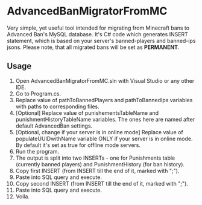 # AdvancedBanMigratorFromMC
Very simple, yet useful tool intended for migrating from Minecraft bans to Advanced Ban's MySQL database. It's C# code which generates INSERT statement, which is based on your server's banned-players and banned-ips jsons.
Please note, that all migrated bans will be set as **PERMANENT**.

## Usage
1. Open AdvancedBanMigratorFromMC.sln with Visual Studio or any other IDE.
2. Go to Program.cs.
3. Replace value of pathToBannedPlayers and pathToBannedIps variables with paths to corresponding files.
4. [Optional] Replace value of punishementsTableName and punishmentHistoryTableName variables. The ones here are named after default AdvancedBan settings.
5. [Optional, change if your server is in online mode] Replace value of populateUUIDwithName variable ONLY if your server is in online mode. By default it's set as true for offline mode servers.
6. Run the program.
7. The output is split into two INSERTs - one for Punishments table (currently banned players) and PunishmentHistory (for ban history).
8. Copy first INSERT  (from INSERT till the end of it, marked with ";"). 
9. Paste into SQL query and execute.
10. Copy second INSERT (from INSERT till the end of it, marked with ";"). 
11. Paste into SQL query and execute.
12. Voila.
